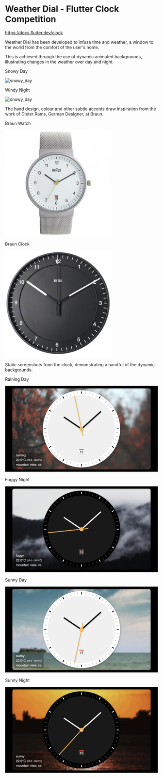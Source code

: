 # Weather Dial - Flutter Clock Competition
https://docs.flutter.dev/clock

Weather Dial has been developed to infuse time and weather, a window to the world from the comfort of the user's home.

This is achieved through the use of dynamic animated backgrounds, illustrating changes in the weather over day and night.

Snowy Day

![snowy_day](https://github.com/jakesq/weatherdial/blob/master/snowy-day.gif?raw=true)

Windy Night

![snowy_day](https://github.com/jakesq/weatherdial/blob/master/windy-night.gif?raw=true)

The hand design, colour and other subtle accents draw inspiration from the work of Dieter Rams, German Designer, at Braun.

Braun Watch

<img src='https://github.com/jakesq/weatherdial/blob/master/braunwatch.jpeg?raw=true' width='350'>

Braun Clock

<img src='https://github.com/jakesq/weatherdial/blob/master/braunclock.jpeg?raw=true' width='350'>

Static screenshots from the clock, demonstrating a handful of the dynamic backgrounds.

Raining Day

![raining_day](https://github.com/jakesq/weatherdial/blob/master/raining_day.PNG?raw=true)

Foggy Night

![foggy_night](https://github.com/jakesq/weatherdial/blob/master/foggy_night.PNG?raw=true)

Sunny Day

![sunny_day](https://github.com/jakesq/weatherdial/blob/master/sunny_day.PNG?raw=true)

Sunny Night

![sunny_night](https://github.com/jakesq/weatherdial/blob/master/sunny_night.PNG?raw=true)
